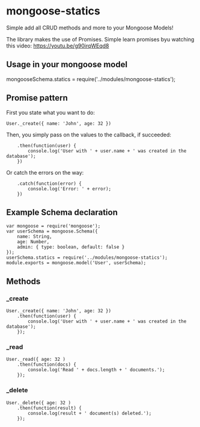 # mongoose-statics
Simple add all CRUD methods and more to your Mongoose Models!

The library makes the use of Promises. Simple learn promises byu watching this video: https://youtu.be/g90irqWEqd8

## Usage in your mongoose model

mongooseSchema.statics = require('../modules/mongoose-statics');

## Promise pattern

First you state what you want to do:

    User._create({ name: 'John', age: 32 })

Then, you simply pass on the values to the callback, if succeeded:

        .then(function(user) {
            console.log('User with ' + user.name + ' was created in the database');
        })

Or catch the errors on the way:

        .catch(function(error) {
            console.log('Error: ' + error);
        })

## Example Schema declaration

    var mongoose = require('mongoose');
    var userSchema = mongoose.Schema({
        name: String,
        age: Number,
        admin: { type: boolean, default: false }
    });
    userSchema.statics = require('../modules/mongoose-statics');
    module.exports = mongoose.model('User', userSchema);

## Methods

### _create

    User._create({ name: 'John', age: 32 })
        .then(function(user) {
            console.log('User with ' + user.name + ' was created in the database');
        });

### _read

    User._read({ age: 32 )
        .then(function(docs) {
            console.log('Read ' + docs.length + ' documents.');
        });

### _delete

    User._delete({ age: 32 )
        .then(function(result) {
            console.log(result + ' document(s) deleted.');
        });

